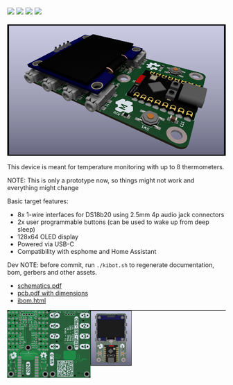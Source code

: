 <a href="LICENSE"><img src="https://badgen.net/badge/Open Source/Hardware" /></a>
<a href="https://certification.oshwa.org/lt000004.html"><img src="https://badgen.net/badge/OSHWA/Certified" /></a>
<a href="https://www.kicad.org/"><img src="https://badgen.net/badge/Made with/KiCAD" /></a>
<a href="https://temp-1w8-pro.makerspace.lt/shop"><img src="https://badgen.net/badge/We sell on/tindie/green" /></a>
---
![PCB 3d main](gen/img_pcb_3d_main.png)


This device is meant for temperature monitoring with up to 8 thermometers.

NOTE: This is only a prototype now, so things might not work and everything might change 

Basic target features:

* 8x 1-wire interfaces for DS18b20 using 2.5mm 4p audio jack connectors
* 2x user programmable buttons (can be used to wake up from deep sleep)
* 128x64 OLED display
* Powered via USB-C
* Compatibility with esphome and Home Assistant



Dev NOTE: before commit, run `./kibot.sh` to regenerate documentation, bom, gerbers and other assets.

* [schematics.pdf](gen/schematics.pdf)
* [pcb.pdf with dimensions](gen/pcb.pdf)
* [ibom.html](gen/single/ibom.html)


<img src="gen/img_pcb_2d_front_bare.jpg" width="19%" align="left" />
<img src="gen/img_pcb_2d_back_bare.jpg" width="19%" align="left" />
<img src="gen/img_pcb_3d_front.png" width="19%" align="left" />


---




